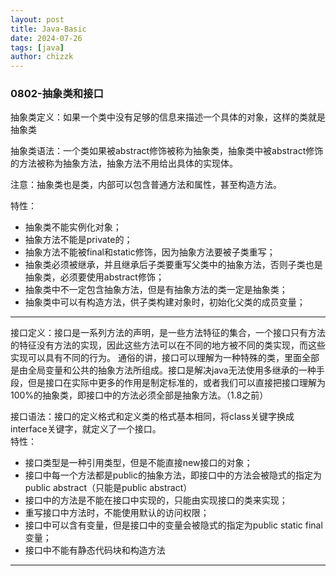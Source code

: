 ```yaml
---
layout: post
title: Java-Basic
date: 2024-07-26
tags: [java]
author: chizzk
---
```


### 0802-抽象类和接口
<div>
抽象类定义：如果一个类中没有足够的信息来描述一个具体的对象，这样的类就是抽象类<br>

抽象类语法：一个类如果被abstract修饰被称为抽象类，抽象类中被abstract修饰的方法被称为抽象方法，抽象方法不用给出具体的实现体。<br>

注意：抽象类也是类，内部可以包含普通方法和属性，甚至构造方法。<br>

特性：
- 抽象类不能实例化对象；
- 抽象方法不能是private的；
- 抽象方法不能被final和static修饰，因为抽象方法要被子类重写；
- 抽象类必须被继承，并且继承后子类要重写父类中的抽象方法，否则子类也是抽象类，必须要使用abstract修饰；
- 抽象类中不一定包含抽象方法，但是有抽象方法的类一定是抽象类；
- 抽象类中可以有构造方法，供子类构建对象时，初始化父类的成员变量；
---
接口定义：接口是一系列方法的声明，是一些方法特征的集合，一个接口只有方法的特征没有方法的实现，因此这些方法可以在不同的地方被不同的类实现，而这些实现可以具有不同的行为。
通俗的讲，接口可以理解为一种特殊的类，里面全部是由全局变量和公共的抽象方法所组成。接口是解决java无法使用多继承的一种手段，但是接口在实际中更多的作用是制定标准的，或者我们可以直接把接口理解为100%的抽象类，即接口中的方法必须全部是抽象方法。（1.8之前）<br>

接口语法：接口的定义格式和定义类的格式基本相同，将class关键字换成interface关键字，就定义了一个接口。<br>
特性：
- 接口类型是一种引用类型，但是不能直接new接口的对象；
- 接口中每一个方法都是public的抽象方法，即接口中的方法会被隐式的指定为public abstract（只能是public abstract）
- 接口中的方法是不能在接口中实现的，只能由实现接口的类来实现；
- 重写接口中方法时，不能使用默认的访问权限；
- 接口中可以含有变量，但是接口中的变量会被隐式的指定为public static final变量；
- 接口中不能有静态代码块和构造方法
---
</div>
